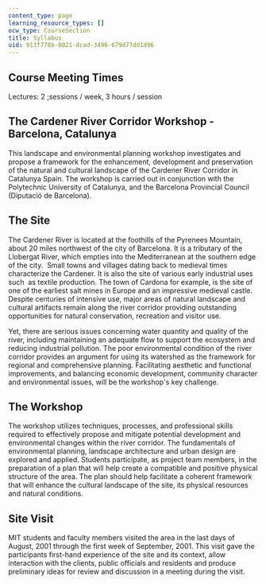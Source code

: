 ```yaml
---
content_type: page
learning_resource_types: []
ocw_type: CourseSection
title: Syllabus
uid: 913f778b-0021-dcad-3496-679d77dd1d96
---
```


Course Meeting Times
--------------------

Lectures: 2 ;sessions / week, 3 hours / session

The Cardener River Corridor Workshop - Barcelona, Catalunya
-----------------------------------------------------------

This landscape and environmental planning workshop investigates and propose a framework for the enhancement, development and preservation of the natural and cultural landscape of the Cardener River Corridor in Catalunya Spain. The workshop is carried out in conjunction with the Polytechnic University of Catalunya, and the Barcelona Provincial Council (Diputació de Barcelona).

The Site
--------

The Cardener River is located at the foothills of the Pyrenees Mountain, about 20 miles northwest of the city of Barcelona. It is a tributary of the Llobergat River, which empties into the Mediterranean at the southern edge of the city.  Small towns and villages dating back to medieval times characterize the Cardener. It is also the site of various early industrial uses such  as textile production. The town of Cardona for example, is the site of one of the earliest salt mines in Europe and an impressive medieval castle. Despite centuries of intensive use, major areas of natural landscape and cultural artifacts remain along the river corridor providing outstanding opportunities for natural conservation, recreation and visitor use.

Yet, there are serious issues concerning water quantity and quality of the river, including maintaining an adequate flow to support the ecosystem and reducing industrial pollution. The poor environmental condition of the river corridor provides an argument for using its watershed as the framework for regional and comprehensive planning. Facilitating aesthetic and functional improvements, and balancing economic development, community character and environmental issues, will be the workshop's key challenge.

The Workshop
------------

The workshop utilizes techniques, processes, and professional skills required to effectively propose and mitigate potential development and environmental changes within the river corridor. The fundamentals of environmental planning, landscape architecture and urban design are explored and applied. Students participate, as project team members, in the preparation of a plan that will help create a compatible and positive physical structure of the area. The plan should help facilitate a coherent framework that will enhance the cultural landscape of the site, its physical resources and natural conditions.

Site Visit
----------

MIT students and faculty members visited the area in the last days of August, 2001 through the first week of September, 2001. This visit gave the participants first-hand experience of the site and its context, allow interaction with the clients, public officials and residents and produce preliminary ideas for review and discussion in a meeting during the visit.